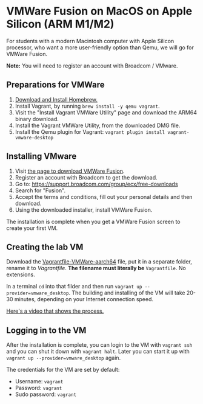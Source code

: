 # VMWare Fusion on MacOS on Apple Silicon (ARM M1/M2)

For students with a modern Macintosh computer with Apple Silicon processor, who want a more user-friendly option than Qemu, we will go for VMWare Fusion.

**Note:** You will need to register an account with Broadcom / VMware.

## Preparations for VMWare

1. [Download and Install Homebrew.](https://brew.sh)
2. Install Vagrant, by running `brew install -y qemu vagrant`.
3. Visit the "Install Vagrant VMWare Utility" page and download the ARM64 binary download.
4. Install the Vagrant VMWare Utility, from the downloaded DMG file. 
5. Install the Qemu plugin for Vagrant: `vagrant plugin install vagrant-vmware-desktop`

## Installing VMware

1. Visit [the page to download VMWare Fusion](https://www.vmware.com/products/desktop-hypervisor/workstation-and-fusion).
2. Register an account with Broadcom to get the download.
3. Go to: https://support.broadcom.com/group/ecx/free-downloads
4. Search for "Fusion".
5. Accept the terms and conditions, fill out your personal details and then download.
6. Using the downloaded installer, install VMWare Fusion.

The installation is complete when you get a VMWare Fusion screen to create your first VM.

## Creating the lab VM

Download the [Vagrantfile-VMWare-aarch64](https://github.com/unixerius/DSO/blob/main/Lab%20setup/Vagrantfile-VMWare-aarch64) file, put it in a separate folder, rename it to *Vagrantfile*. **The filename must literally be** `Vagrantfile`. No extensions.

In a terminal `cd` into that filder and then run `vagrant up --provider=vmware_desktop`. The building and installing of the VM will take 20-30 minutes, depending on your Internet connection speed.

[Here's a video that shows the process.](https://www.youtube.com/watch?v=DsEdfCggXlQ)

## Logging in to the VM

After the installation is complete, you can login to the VM with `vagrant ssh` and you can shut it down with `vagrant halt`. Later you can start it up with `vagrant up --provider=vmware_desktop` again.

The credentials for the VM are set by default:

* Username: `vagrant`
* Password: `vagrant`
* Sudo password: `vagrant`

